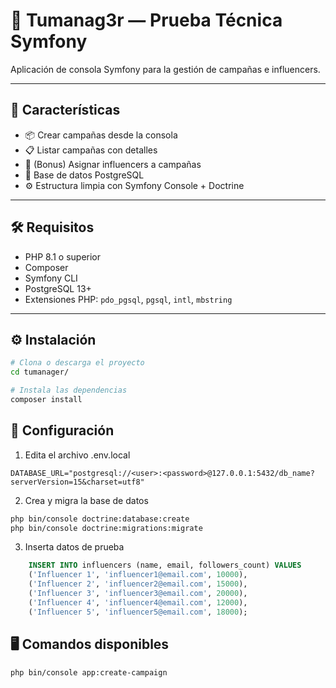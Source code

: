 # 🎯 Tumanag3r — Prueba Técnica Symfony

Aplicación de consola Symfony para la gestión de campañas e influencers.

---

## 🚀 Características

- 📦 Crear campañas desde la consola
- 📋 Listar campañas con detalles
- 🌟 (Bonus) Asignar influencers a campañas
- 🧪 Base de datos PostgreSQL
- ⚙️ Estructura limpia con Symfony Console + Doctrine

---

## 🛠️ Requisitos

- PHP 8.1 o superior
- Composer
- Symfony CLI
- PostgreSQL 13+
- Extensiones PHP: `pdo_pgsql`, `pgsql`, `intl`, `mbstring`

---

## ⚙️ Instalación

```bash
# Clona o descarga el proyecto
cd tumanager/

# Instala las dependencias
composer install
```

## 🔧 Configuración
1. Edita el archivo .env.local
```dotrenv
DATABASE_URL="postgresql://<user>:<password>@127.0.0.1:5432/db_name?serverVersion=15&charset=utf8"
```
2. Crea y migra la base de datos
```bash
php bin/console doctrine:database:create
php bin/console doctrine:migrations:migrate
```
3. Inserta datos de prueba
```sql
    INSERT INTO influencers (name, email, followers_count) VALUES
    ('Influencer 1', 'influencer1@email.com', 10000),
    ('Influencer 2', 'influencer2@email.com', 15000),
    ('Influencer 3', 'influencer3@email.com', 20000),
    ('Influencer 4', 'influencer4@email.com', 12000),
    ('Influencer 5', 'influencer5@email.com', 18000);
```

##  🖥️ Comandos disponibles
```bash
php bin/console app:create-campaign
